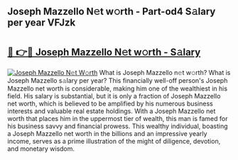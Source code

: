 ## Joseph Mazzello N𝚎t w𝚘rth - Part-od4 S𝚊lary per year VFJzk

# <h2><a href="http://gc408jq.nevu.top/?p=Joseph+Mazzello">🔗 👉🔴 Joseph Mazzello N𝚎t w𝚘rth - S𝚊lary</a></h2>

[![Joseph Mazzello N𝚎t W𝚘rth](https://i.imgur.com/Oavwk0R.jpeg)](http://gc408jq.nevu.top/?p=Joseph+Mazzello)
What is Joseph Mazzello n𝚎t w𝚘rth? What is Joseph Mazzello s𝚊lary per year?
This financially well-off person's Joseph Mazzello net worth is considerable, making him one of the wealthiest in his field. His salary is substantial, but it is only a fraction of Joseph Mazzello net worth, which is believed to be amplified by his numerous business interests and valuable real estate holdings. With a Joseph Mazzello net worth that places him in the uppermost tier of wealth, this man is famed for his business savvy and financial prowess. This wealthy individual, boasting a Joseph Mazzello net worth in the billions and an impressive yearly income, serves as a prime illustration of the might of diligence, devotion, and monetary wisdom.
